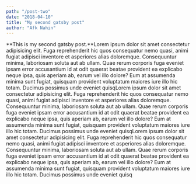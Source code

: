 ```yaml
---
path: "/post-two"
date: "2018-04-10"
title: "My second gatsby post"
author: "Afk Nahin"
---
```


**This is my second gatsby post.**Lorem ipsum dolor sit amet consectetur adipisicing elit. Fuga reprehenderit hic quos consequatur nemo quasi, animi fugiat adipisci inventore et asperiores alias doloremque. Consequuntur minima, laboriosam soluta aut ab ullam. Quae rerum corporis fuga eveniet ipsam error accusantium id at odit quaerat beatae provident ea explicabo neque ipsa, quis aperiam ab, earum vel illo dolore? Eum at assumenda minima sunt fugiat, quisquam provident voluptatum maiores iure illo hic totam. Ducimus possimus unde eveniet quisqLorem ipsum dolor sit amet consectetur adipisicing elit. Fuga reprehenderit hic quos consequatur nemo quasi, animi fugiat adipisci inventore et asperiores alias doloremque. Consequuntur minima, laboriosam soluta aut ab ullam. Quae rerum corporis fuga eveniet ipsam error accusantium id at odit quaerat beatae provident ea explicabo neque ipsa, quis aperiam ab, earum vel illo dolore? Eum at assumenda minima sunt fugiat, quisquam provident voluptatum maiores iure illo hic totam. Ducimus possimus unde eveniet quisqLorem ipsum dolor sit amet consectetur adipisicing elit. Fuga reprehenderit hic quos consequatur nemo quasi, animi fugiat adipisci inventore et asperiores alias doloremque. Consequuntur minima, laboriosam soluta aut ab ullam. Quae rerum corporis fuga eveniet ipsam error accusantium id at odit quaerat beatae provident ea explicabo neque ipsa, quis aperiam ab, earum vel illo dolore? Eum at assumenda minima sunt fugiat, quisquam provident voluptatum maiores iure illo hic totam. Ducimus possimus unde eveniet quisq